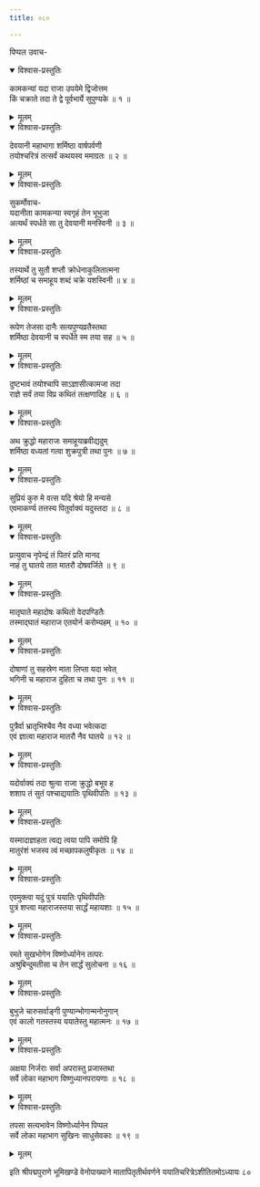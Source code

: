 ```yaml
---
title: ०८०

---
```

पिप्पल उवाच-  

<details open><summary>विश्वास-प्रस्तुतिः</summary>

कामकन्यां यदा राजा उपयेमे द्विजोत्तम  
किं चक्राते तदा ते द्वे पूर्वभार्ये सुपुण्यके ॥ १ ॥
</details>

<details><summary>मूलम्</summary>

कामकन्यां यदा राजा उपयेमे द्विजोत्तम  
किं चक्राते तदा ते द्वे पूर्वभार्ये सुपुण्यके ॥ १ ॥
</details>



<details open><summary>विश्वास-प्रस्तुतिः</summary>

देवयानी महाभागा शर्मिष्ठा वार्षपर्वणी  
तयोश्चरित्रं तत्सर्वं कथयस्व ममाग्रतः ॥ २ ॥
</details>

<details><summary>मूलम्</summary>

देवयानी महाभागा शर्मिष्ठा वार्षपर्वणी  
तयोश्चरित्रं तत्सर्वं कथयस्व ममाग्रतः ॥ २ ॥
</details>



<details open><summary>विश्वास-प्रस्तुतिः</summary>

सुकर्मोवाच-  
यदानीता कामकन्या स्वगृहं तेन भूभुजा  
अत्यर्थं स्पर्धते सा तु देवयानी मनस्विनी ॥ ३ ॥
</details>

<details><summary>मूलम्</summary>

सुकर्मोवाच-  
यदानीता कामकन्या स्वगृहं तेन भूभुजा  
अत्यर्थं स्पर्धते सा तु देवयानी मनस्विनी ॥ ३ ॥
</details>



<details open><summary>विश्वास-प्रस्तुतिः</summary>

तस्यार्थे तु सुतौ शप्तौ क्रोधेनाकुलितात्मना  
शर्मिष्ठां च समाहूय शब्दं चक्रे यशस्विनी ॥ ४ ॥
</details>

<details><summary>मूलम्</summary>

तस्यार्थे तु सुतौ शप्तौ क्रोधेनाकुलितात्मना  
शर्मिष्ठां च समाहूय शब्दं चक्रे यशस्विनी ॥ ४ ॥
</details>



<details open><summary>विश्वास-प्रस्तुतिः</summary>

रूपेण तेजसा दानैः सत्यपुण्यव्रतैस्तथा  
शर्मिष्ठा देवयानी च स्पर्धेते स्म तया सह ॥ ५ ॥
</details>

<details><summary>मूलम्</summary>

रूपेण तेजसा दानैः सत्यपुण्यव्रतैस्तथा  
शर्मिष्ठा देवयानी च स्पर्धेते स्म तया सह ॥ ५ ॥
</details>



<details open><summary>विश्वास-प्रस्तुतिः</summary>

दुष्टभावं तयोश्चापि साऽज्ञासीत्कामजा तदा  
राज्ञे सर्वं तया विप्र कथितं तत्क्षणादिह ॥ ६ ॥
</details>

<details><summary>मूलम्</summary>

दुष्टभावं तयोश्चापि साऽज्ञासीत्कामजा तदा  
राज्ञे सर्वं तया विप्र कथितं तत्क्षणादिह ॥ ६ ॥
</details>



<details open><summary>विश्वास-प्रस्तुतिः</summary>

अथ क्रुद्धो महाराजः समाहूयाब्रवीद्यदुम्  
शर्मिष्ठा वध्यतां गत्वा शुक्रपुत्री तथा पुनः ॥ ७ ॥
</details>

<details><summary>मूलम्</summary>

अथ क्रुद्धो महाराजः समाहूयाब्रवीद्यदुम्  
शर्मिष्ठा वध्यतां गत्वा शुक्रपुत्री तथा पुनः ॥ ७ ॥
</details>



<details open><summary>विश्वास-प्रस्तुतिः</summary>

सुप्रियं कुरु मे वत्स यदि श्रेयो हि मन्यसे  
एवमाकर्ण्य तत्तस्य पितुर्वाक्यं यदुस्तदा ॥ ८ ॥
</details>

<details><summary>मूलम्</summary>

सुप्रियं कुरु मे वत्स यदि श्रेयो हि मन्यसे  
एवमाकर्ण्य तत्तस्य पितुर्वाक्यं यदुस्तदा ॥ ८ ॥
</details>



<details open><summary>विश्वास-प्रस्तुतिः</summary>

प्रत्युवाच नृपेन्द्रं तं पितरं प्रति मानद  
नाहं तु घातये तात मातरौ दोषवर्जिते ॥ ९ ॥
</details>

<details><summary>मूलम्</summary>

प्रत्युवाच नृपेन्द्रं तं पितरं प्रति मानद  
नाहं तु घातये तात मातरौ दोषवर्जिते ॥ ९ ॥
</details>



<details open><summary>विश्वास-प्रस्तुतिः</summary>

मातृघाते महादोषः कथितो वेदपण्डितैः  
तस्माद्घातं महाराज एतयोर्न करोम्यहम् ॥ १० ॥
</details>

<details><summary>मूलम्</summary>

मातृघाते महादोषः कथितो वेदपण्डितैः  
तस्माद्घातं महाराज एतयोर्न करोम्यहम् ॥ १० ॥
</details>



<details open><summary>विश्वास-प्रस्तुतिः</summary>

दोषाणां तु सहस्रेण माता लिप्ता यदा भवेत्  
भगिनी च महाराज दुहिता च तथा पुनः ॥ ११ ॥
</details>

<details><summary>मूलम्</summary>

दोषाणां तु सहस्रेण माता लिप्ता यदा भवेत्  
भगिनी च महाराज दुहिता च तथा पुनः ॥ ११ ॥
</details>



<details open><summary>विश्वास-प्रस्तुतिः</summary>

पुत्रैर्वा भ्रातृभिश्चैव नैव वध्या भवेत्कदा  
एवं ज्ञात्वा महाराज मातरौ नैव घातये ॥ १२ ॥
</details>

<details><summary>मूलम्</summary>

पुत्रैर्वा भ्रातृभिश्चैव नैव वध्या भवेत्कदा  
एवं ज्ञात्वा महाराज मातरौ नैव घातये ॥ १२ ॥
</details>



<details open><summary>विश्वास-प्रस्तुतिः</summary>

यदोर्वाक्यं तदा श्रुत्वा राजा क्रुद्धो बभूव ह  
शशाप तं सुतं पश्चाद्ययातिः पृथिवीपतिः ॥ १३ ॥
</details>

<details><summary>मूलम्</summary>

यदोर्वाक्यं तदा श्रुत्वा राजा क्रुद्धो बभूव ह  
शशाप तं सुतं पश्चाद्ययातिः पृथिवीपतिः ॥ १३ ॥
</details>



<details open><summary>विश्वास-प्रस्तुतिः</summary>

यस्मादाज्ञाहता त्वद्य त्वया पापि समोपि हि  
मातुरंशं भजस्व त्वं मच्छापकलुषीकृतः ॥ १४ ॥
</details>

<details><summary>मूलम्</summary>

यस्मादाज्ञाहता त्वद्य त्वया पापि समोपि हि  
मातुरंशं भजस्व त्वं मच्छापकलुषीकृतः ॥ १४ ॥
</details>



<details open><summary>विश्वास-प्रस्तुतिः</summary>

एवमुक्त्वा यदुं पुत्रं ययातिः पृथिवीपतिः  
पुत्रं शप्त्वा महाराजस्तया सार्द्धं महायशाः ॥ १५ ॥
</details>

<details><summary>मूलम्</summary>

एवमुक्त्वा यदुं पुत्रं ययातिः पृथिवीपतिः  
पुत्रं शप्त्वा महाराजस्तया सार्द्धं महायशाः ॥ १५ ॥
</details>



<details open><summary>विश्वास-प्रस्तुतिः</summary>

रमते सुखभोगेन विष्णोर्ध्यानेन तत्परः  
अश्रुबिन्दुमतीसा च तेन सार्द्धं सुलोचना ॥ १६ ॥
</details>

<details><summary>मूलम्</summary>

रमते सुखभोगेन विष्णोर्ध्यानेन तत्परः  
अश्रुबिन्दुमतीसा च तेन सार्द्धं सुलोचना ॥ १६ ॥
</details>



<details open><summary>विश्वास-प्रस्तुतिः</summary>

बुभुजे चारुसर्वाङ्गी पुण्यान्भोगान्मनोनुगान्  
एवं कालो गतस्तस्य ययातेस्तु महात्मनः ॥ १७ ॥
</details>

<details><summary>मूलम्</summary>

बुभुजे चारुसर्वाङ्गी पुण्यान्भोगान्मनोनुगान्  
एवं कालो गतस्तस्य ययातेस्तु महात्मनः ॥ १७ ॥
</details>



<details open><summary>विश्वास-प्रस्तुतिः</summary>

अक्षया निर्जराः सर्वा अपरास्तु प्रजास्तथा  
सर्वे लोका महाभाग विष्णुध्यानपरायणाः ॥ १८ ॥
</details>

<details><summary>मूलम्</summary>

अक्षया निर्जराः सर्वा अपरास्तु प्रजास्तथा  
सर्वे लोका महाभाग विष्णुध्यानपरायणाः ॥ १८ ॥
</details>



<details open><summary>विश्वास-प्रस्तुतिः</summary>

तपसा सत्यभावेन विष्णोर्ध्यानेन पिप्पल  
सर्वे लोका महाभाग सुखिनः साधुसेवकाः ॥ १९ ॥
</details>

<details><summary>मूलम्</summary>

तपसा सत्यभावेन विष्णोर्ध्यानेन पिप्पल  
सर्वे लोका महाभाग सुखिनः साधुसेवकाः ॥ १९ ॥
</details>


इति श्रीपद्मपुराणे भूमिखण्डे वेनोपाख्याने मातापितृतीर्थवर्णने ययातिचरित्रेऽशीतितमोऽध्यायः ८०